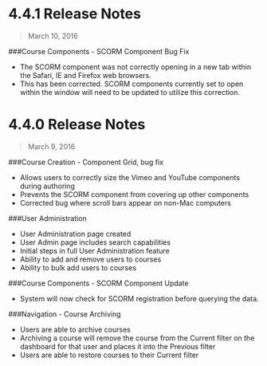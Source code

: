 4.4.1 Release Notes
====================

>March 10, 2016

###Course Components - SCORM Component Bug Fix

* The SCORM component was not correctly opening in a new tab within the Safari, IE and Firefox web browsers.
* This has been corrected. SCORM components currently set to open within the window will need to be updated to utilize this correction.

4.4.0 Release Notes
====================

>March 9, 2016

###Course Creation - Component Grid, bug fix

* Allows users to correctly size the Vimeo and YouTube components during authoring
* Prevents the SCORM component from covering up other components
* Corrected bug where scroll bars appear on non-Mac computers

###User Administration

* User Administration page created
* User Admin page includes search capabilities
* Initial steps in full User Administration feature
* Ability to add and remove users to courses
* Ability to bulk add users to courses

###Course Components - SCORM Component Update

* System will now check for SCORM registration before querying the data. 

###Navigation - Course Archiving

* Users are able to archive courses
* Archiving a course will remove the course from the Current filter on the dashboard for that user and places it into the Previous filter
* Users are able to restore courses to their Current filter
